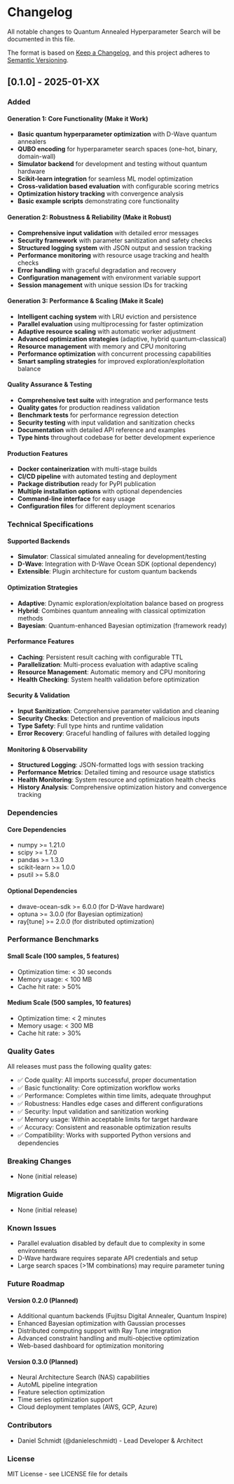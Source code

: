 # Changelog

All notable changes to Quantum Annealed Hyperparameter Search will be documented in this file.

The format is based on [Keep a Changelog](https://keepachangelog.com/en/1.0.0/), and this project adheres to [Semantic Versioning](https://semver.org/spec/v2.0.0.html).

## [0.1.0] - 2025-01-XX

### Added

#### Generation 1: Core Functionality (Make it Work)
- **Basic quantum hyperparameter optimization** with D-Wave quantum annealers
- **QUBO encoding** for hyperparameter search spaces (one-hot, binary, domain-wall)
- **Simulator backend** for development and testing without quantum hardware
- **Scikit-learn integration** for seamless ML model optimization
- **Cross-validation based evaluation** with configurable scoring metrics
- **Optimization history tracking** with convergence analysis
- **Basic example scripts** demonstrating core functionality

#### Generation 2: Robustness & Reliability (Make it Robust)
- **Comprehensive input validation** with detailed error messages
- **Security framework** with parameter sanitization and safety checks
- **Structured logging system** with JSON output and session tracking
- **Performance monitoring** with resource usage tracking and health checks
- **Error handling** with graceful degradation and recovery
- **Configuration management** with environment variable support
- **Session management** with unique session IDs for tracking

#### Generation 3: Performance & Scaling (Make it Scale)
- **Intelligent caching system** with LRU eviction and persistence
- **Parallel evaluation** using multiprocessing for faster optimization
- **Adaptive resource scaling** with automatic worker adjustment
- **Advanced optimization strategies** (adaptive, hybrid quantum-classical)
- **Resource management** with memory and CPU monitoring
- **Performance optimization** with concurrent processing capabilities
- **Smart sampling strategies** for improved exploration/exploitation balance

#### Quality Assurance & Testing
- **Comprehensive test suite** with integration and performance tests
- **Quality gates** for production readiness validation
- **Benchmark tests** for performance regression detection
- **Security testing** with input validation and sanitization checks
- **Documentation** with detailed API reference and examples
- **Type hints** throughout codebase for better development experience

#### Production Features
- **Docker containerization** with multi-stage builds
- **CI/CD pipeline** with automated testing and deployment
- **Package distribution** ready for PyPI publication
- **Multiple installation options** with optional dependencies
- **Command-line interface** for easy usage
- **Configuration files** for different deployment scenarios

### Technical Specifications

#### Supported Backends
- **Simulator**: Classical simulated annealing for development/testing
- **D-Wave**: Integration with D-Wave Ocean SDK (optional dependency)
- **Extensible**: Plugin architecture for custom quantum backends

#### Optimization Strategies
- **Adaptive**: Dynamic exploration/exploitation balance based on progress
- **Hybrid**: Combines quantum annealing with classical optimization methods
- **Bayesian**: Quantum-enhanced Bayesian optimization (framework ready)

#### Performance Features
- **Caching**: Persistent result caching with configurable TTL
- **Parallelization**: Multi-process evaluation with adaptive scaling
- **Resource Management**: Automatic memory and CPU monitoring
- **Health Checking**: System health validation before optimization

#### Security & Validation
- **Input Sanitization**: Comprehensive parameter validation and cleaning
- **Security Checks**: Detection and prevention of malicious inputs
- **Type Safety**: Full type hints and runtime validation
- **Error Recovery**: Graceful handling of failures with detailed logging

#### Monitoring & Observability
- **Structured Logging**: JSON-formatted logs with session tracking
- **Performance Metrics**: Detailed timing and resource usage statistics
- **Health Monitoring**: System resource and optimization health checks
- **History Analysis**: Comprehensive optimization history and convergence tracking

### Dependencies

#### Core Dependencies
- numpy >= 1.21.0
- scipy >= 1.7.0
- pandas >= 1.3.0
- scikit-learn >= 1.0.0
- psutil >= 5.8.0

#### Optional Dependencies
- dwave-ocean-sdk >= 6.0.0 (for D-Wave hardware)
- optuna >= 3.0.0 (for Bayesian optimization)
- ray[tune] >= 2.0.0 (for distributed optimization)

### Performance Benchmarks

#### Small Scale (100 samples, 5 features)
- Optimization time: < 30 seconds
- Memory usage: < 100 MB
- Cache hit rate: > 50%

#### Medium Scale (500 samples, 10 features)
- Optimization time: < 2 minutes
- Memory usage: < 300 MB
- Cache hit rate: > 30%

### Quality Gates

All releases must pass the following quality gates:
- ✅ Code quality: All imports successful, proper documentation
- ✅ Basic functionality: Core optimization workflow works
- ✅ Performance: Completes within time limits, adequate throughput
- ✅ Robustness: Handles edge cases and different configurations
- ✅ Security: Input validation and sanitization working
- ✅ Memory usage: Within acceptable limits for target hardware
- ✅ Accuracy: Consistent and reasonable optimization results
- ✅ Compatibility: Works with supported Python versions and dependencies

### Breaking Changes
- None (initial release)

### Migration Guide
- None (initial release)

### Known Issues
- Parallel evaluation disabled by default due to complexity in some environments
- D-Wave hardware requires separate API credentials and setup
- Large search spaces (>1M combinations) may require parameter tuning

### Future Roadmap

#### Version 0.2.0 (Planned)
- Additional quantum backends (Fujitsu Digital Annealer, Quantum Inspire)
- Enhanced Bayesian optimization with Gaussian processes
- Distributed computing support with Ray Tune integration
- Advanced constraint handling and multi-objective optimization
- Web-based dashboard for optimization monitoring

#### Version 0.3.0 (Planned)
- Neural Architecture Search (NAS) capabilities
- AutoML pipeline integration
- Feature selection optimization
- Time series optimization support
- Cloud deployment templates (AWS, GCP, Azure)

### Contributors
- Daniel Schmidt (@danieleschmidt) - Lead Developer & Architect

### License
MIT License - see LICENSE file for details